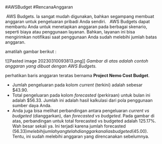 #AWSBudget #RencanaAnggaran 

 AWS Budgets. Ia sangat mudah digunakan, bahkan segampang membuat anggaran untuk pengeluaran pribadi Anda sendiri.
 
AWS Budgets dapat membantu Anda untuk menetapkan anggaran pada berbagai skenario, seperti biaya atau penggunaan layanan. Bahkan, layanan ini bisa mengirimkan notifikasi saat penggunaan Anda sudah melebihi jumlah batas anggaran.

amatilah gambar berikut :

![[Pasted image 20230310093813.png]]
*Gambar di atas adalah contoh anggaran yang dibuat dengan AWS Budgets.*

 perhatikan baris anggaran teratas bernama **Project Nemo Cost Budget**.
 
 -   Jumlah pengeluaran pada kolom _current_ (terkini) adalah sebesar $43.90.
-   Total pengeluaran pada kolom _forecasted_ (perkiraan) untuk bulan ini adalah $56.33. Jumlah ini adalah hasil kalkulasi dari pola penggunaan sumber daya Anda.
-   Anda juga bisa melihat perbandingan antara pengeluaran _current vs budgeted_ (dianggarkan), dan _forecasted vs budgeted_. Pada gambar di atas, perbandingan untuk total forecasted vs budgeted adalah 125.17%. Wah besar sekali ya. Ini terjadi karena jumlah forecasted ($56.33) melebihi jumlah yang telah dianggarkan alias budgeted ($45.00). Tentu, ini sudah melebihi anggaran yang direncanakan sebelumnya.

